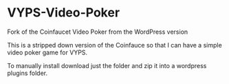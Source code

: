 # VYPS-Video-Poker
Fork of the Coinfaucet Video Poker from the WordPress version

This is a stripped down version of the Coinfauce so that I can have a simple video poker game for VYPS.

To manually install download just the folder and zip it into a wordpress plugins folder.
